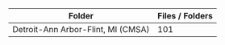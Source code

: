 | Folder                             |   Files / Folders |
|------------------------------------|-------------------|
| Detroit-Ann Arbor-Flint, MI (CMSA) |               101 |
